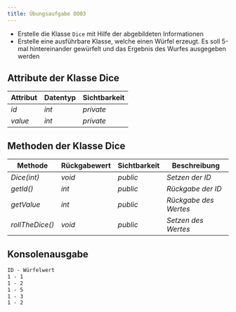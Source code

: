 ```yaml
---
title: Übungsaufgabe OO03
---
```


- Erstelle die Klasse `Dice` mit Hilfe der abgebildeten Informationen
- Erstelle eine ausführbare Klasse, welche einen Würfel erzeugt. Es soll 5-mal hintereinander gewürfelt und das Ergebnis des Wurfes ausgegeben werden

## Attribute der Klasse Dice

| Attribut | Datentyp | Sichtbarkeit |
| -------- | -------- | ------------ |
| _id_     | _int_    | _private_    |
| _value_  | _int_    | _private_    |

## Methoden der Klasse Dice

| Methode         | Rückgabewert | Sichtbarkeit | Beschreibung          |
| --------------- | ------------ | ------------ | --------------------- |
| _Dice(int)_     | _void_       | _public_     | _Setzen der ID_       |
| _getId()_       | _int_        | _public_     | _Rückgabe der ID_     |
| _getValue_      | _int_        | _public_     | _Rückgabe des Wertes_ |
| _rollTheDice()_ | _void_       | _public_     | _Setzen des Wertes_   |

## Konsolenausgabe

```markdown
ID - Würfelwert
1 - 1
1 - 2
1 - 5
1 - 3
1 - 2
```
